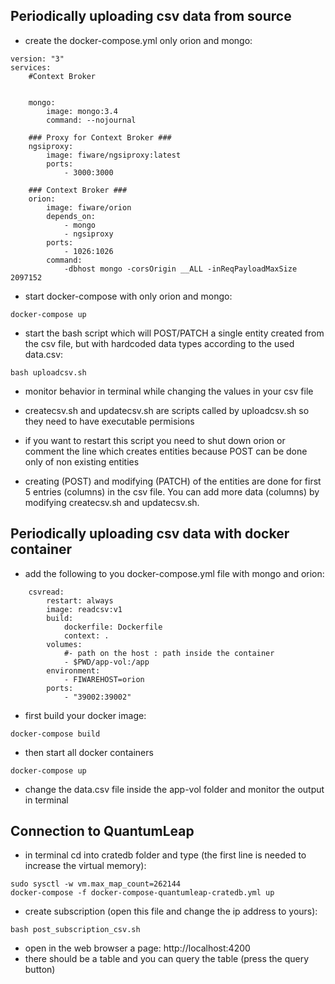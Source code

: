 ## Periodically uploading csv data from source

- create the docker-compose.yml only orion and mongo:
```
version: "3"
services:      
    #Context Broker


    mongo:
        image: mongo:3.4
        command: --nojournal

    ### Proxy for Context Broker ###
    ngsiproxy:
        image: fiware/ngsiproxy:latest
        ports:
            - 3000:3000

    ### Context Broker ###
    orion:
        image: fiware/orion
        depends_on:
            - mongo
            - ngsiproxy
        ports:
            - 1026:1026
        command:
            -dbhost mongo -corsOrigin __ALL -inReqPayloadMaxSize 2097152
```
- start docker-compose with only orion and mongo:
```
docker-compose up
```
- start the bash script which will POST/PATCH a single entity created from the csv file, but with hardcoded data types according to the used data.csv:
```
bash uploadcsv.sh
```
- monitor behavior in terminal while changing the values in your csv file

- createcsv.sh and updatecsv.sh are scripts called by uploadcsv.sh so they need to have executable permisions

- if you want to restart this script you need to shut down orion or comment the line which creates entities because POST can be done only of non existing entities

- creating (POST) and modifying (PATCH) of the entities are done for first 5 entries (columns) in the csv file. You can add more data (columns) by modifying createcsv.sh and updatecsv.sh. 

## Periodically uploading csv data with docker container

- add the following to you docker-compose.yml file with mongo and orion:
```
    csvread:
        restart: always
        image: readcsv:v1
        build:
            dockerfile: Dockerfile
            context: .
        volumes:
            #- path on the host : path inside the container
            - $PWD/app-vol:/app
        environment:
            - FIWAREHOST=orion
        ports: 
            - "39002:39002"
```
- first build your docker image:
```
docker-compose build
```
- then start all docker containers
```
docker-compose up
```
- change the data.csv file inside the app-vol folder and monitor the output in terminal

## Connection to QuantumLeap

- in terminal cd into cratedb folder and type (the first line is needed to increase the virtual memory):
```
sudo sysctl -w vm.max_map_count=262144
docker-compose -f docker-compose-quantumleap-cratedb.yml up
```
- create subscription (open this file and change the ip address to yours):
```
bash post_subscription_csv.sh
```
- open in the web browser a page: http://localhost:4200
- there should be a table and you can query the table (press the query button)

